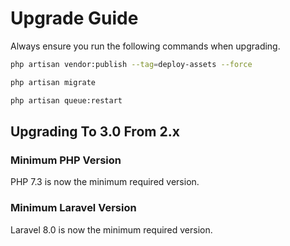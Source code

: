 # Upgrade Guide

Always ensure you run the following commands when upgrading.

```bash
php artisan vendor:publish --tag=deploy-assets --force
```

```bash
php artisan migrate
```

```bash
php artisan queue:restart
```

## Upgrading To 3.0 From 2.x

### Minimum PHP Version

PHP 7.3 is now the minimum required version.

### Minimum Laravel Version

Laravel 8.0 is now the minimum required version.

